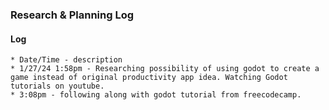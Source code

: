 ### Research & Planning Log

#### Log
    * Date/Time - description
    * 1/27/24 1:58pm - Researching possibility of using godot to create a game instead of original productivity app idea. Watching Godot tutorials on youtube.
    * 3:08pm - following along with godot tutorial from freecodecamp.
    
